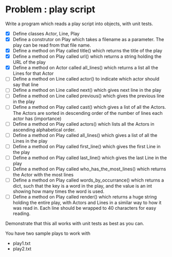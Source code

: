 

# Problem : play script

Write a program which reads a play script into objects, with unit tests.
- [x] Define classes Actor, Line, Play
- [x] Define a construtor on Play which takes a filename as a parameter. The play can be read from that file name.
- [X] Define a method on Play called title() which returns the title of the play
- [x] Define a method on Play called url() which returns a string holding the URL of the play
- [x] Define a method on Actor called all_lines() which returns a list all the Lines for that Actor
- [ ] Define a method on Line called actor() to indicate which actor should say that line
- [ ] Define a method on Line called next() which gives next line in the play
- [ ] Define a method on Line called previous() which gives the previous line in the play
- [ ] Define a method on Play called cast() which gives a list of all the Actors. The Actors are sorted in descending order of the number of lines each actor has (importance)
- [ ] Define a method on Play called actors() which lists all the Actors in ascending alphabetical order.
- [ ] Define a method on Play called all_lines() which gives a list of all the Lines in the play
- [ ] Define a method on Play called first_line() which gives the first Line in the play
- [ ] Define a method on Play called last_line() which gives the last Line in the play
- [ ] Define a method on Play called who_has_the_most_lines() which returns the Actor with the most lines
- [ ] Define a method on Play called words_by_occurrance() which returns a dict, such that the key is a word in the play, and the value is an int showing how many times the word is used.
- [ ] Define a method on Play called render() which returns a huge string holding the entire play, with Actors and Lines in a similar way to how it was read in.
        Each line should be wrapped to 40 characters for easy reading.

Demonstrate that this all works with unit tests as best as you can.

You have two sample plays to work with
- play1.txt
- play2.txt






